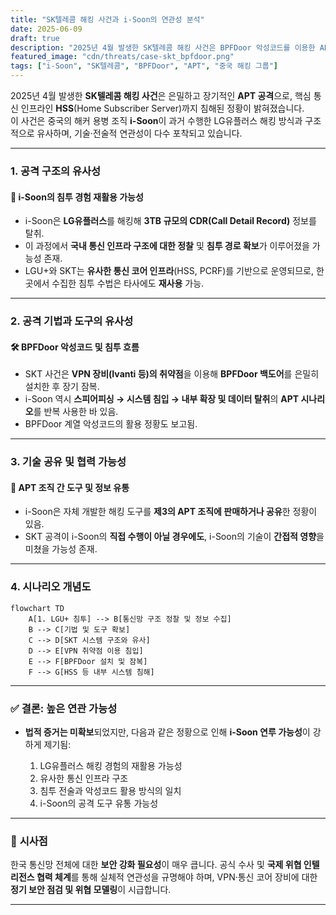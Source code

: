 ```yaml
---
title: "SK텔레콤 해킹 사건과 i-Soon의 연관성 분석"
date: 2025-06-09
draft: true
description: "2025년 4월 발생한 SK텔레콤 해킹 사건은 BPFDoor 악성코드를 이용한 APT 공격으로, 중국 해커 용병 조직 i-Soon의 침투 방식과 전략적 유사성이 다수 발견됩니다."
featured_image: "cdn/threats/case-skt_bpfdoor.png"
tags: ["i-Soon", "SK텔레콤", "BPFDoor", "APT", "중국 해킹 그룹"]
---
```


2025년 4월 발생한 **SK텔레콤 해킹 사건**은 은밀하고 장기적인 **APT 공격**으로, 핵심 통신 인프라인 **HSS**(Home Subscriber Server)까지 침해된 정황이 밝혀졌습니다.  
이 사건은 중국의 해커 용병 조직 **i-Soon**이 과거 수행한 LG유플러스 해킹 방식과 구조적으로 유사하며, 기술·전술적 연관성이 다수 포착되고 있습니다.

<!--more-->
---

### 1. **공격 구조의 유사성**
#### 🧭 **i-Soon의 침투 경험 재활용 가능성**
- i-Soon은 **LG유플러스**를 해킹해 **3TB 규모의 CDR(Call Detail Record)** 정보를 탈취.
- 이 과정에서 **국내 통신 인프라 구조에 대한 정찰** 및 **침투 경로 확보**가 이루어졌을 가능성 존재.
- LGU+와 SKT는 **유사한 통신 코어 인프라**(HSS, PCRF)를 기반으로 운영되므로, 한 곳에서 수집한 침투 수법은 타사에도 **재사용** 가능.

---

### 2. **공격 기법과 도구의 유사성**
#### 🛠️ **BPFDoor 악성코드 및 침투 흐름**
- SKT 사건은 **VPN 장비(Ivanti 등)의 취약점**을 이용해 **BPFDoor 백도어**를 은밀히 설치한 후 장기 잠복.
- i-Soon 역시 **스피어피싱 → 시스템 침입 → 내부 확장 및 데이터 탈취**의 **APT 시나리오**를 반복 사용한 바 있음.
- BPFDoor 계열 악성코드의 활용 정황도 보고됨.

---

### 3. **기술 공유 및 협력 가능성**
#### 🔄 **APT 조직 간 도구 및 정보 유통**
- i-Soon은 자체 개발한 해킹 도구를 **제3의 APT 조직에 판매하거나 공유**한 정황이 있음.
- SKT 공격이 i-Soon의 **직접 수행이 아닐 경우에도**, i-Soon의 기술이 **간접적 영향**을 미쳤을 가능성 존재.

---

### 4. **시나리오 개념도**

```mermaid
flowchart TD
    A[1. LGU+ 침투] --> B[통신망 구조 정찰 및 정보 수집]
    B --> C[기법 및 도구 확보]
    C --> D[SKT 시스템 구조와 유사]
    D --> E[VPN 취약점 이용 침입]
    E --> F[BPFDoor 설치 및 잠복]
    F --> G[HSS 등 내부 시스템 침해]
````

---

### ✅ **결론: 높은 연관 가능성**

* **법적 증거는 미확보**되었지만, 다음과 같은 정황으로 인해 **i-Soon 연루 가능성**이 강하게 제기됨:

  1. LG유플러스 해킹 경험의 재활용 가능성
  2. 유사한 통신 인프라 구조
  3. 침투 전술과 악성코드 활용 방식의 일치
  4. i-Soon의 공격 도구 유통 가능성

---

### 📌 **시사점**

한국 통신망 전체에 대한 **보안 강화 필요성**이 매우 큽니다.
공식 수사 및 **국제 위협 인텔리전스 협력 체계**를 통해 실체적 연관성을 규명해야 하며, VPN·통신 코어 장비에 대한 **정기 보안 점검 및 위협 모델링**이 시급합니다.

---
